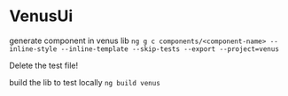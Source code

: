 # VenusUi

generate component in venus lib
```ng g c components/<component-name> --inline-style --inline-template --skip-tests --export --project=venus```

Delete the test file!

build the lib to test locally
```ng build venus```

